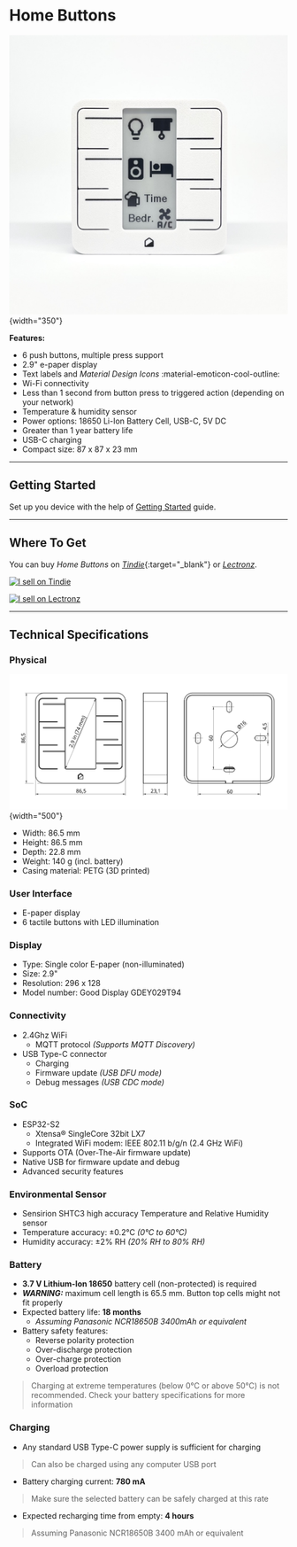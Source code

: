 # Home Buttons

![Home Buttons](assets/original_front.jpeg){width="350"} 

**Features:**

- 6 push buttons, multiple press support
- 2.9" e-paper display
- Text labels and *Material Design Icons* :material-emoticon-cool-outline:
- Wi-Fi connectivity
- Less than 1 second from button press to triggered action (depending on your network)
- Temperature & humidity sensor
- Power options: 18650 Li-Ion Battery Cell, USB-C, 5V DC
- Greater than 1 year battery life
- USB-C charging
- Compact size: 87 x 87 x 23 mm

---


## Getting Started

Set up you device with the help of [Getting Started](setup.md) guide.

---

## Where To Get

You can buy *Home Buttons* on [*Tindie*](https://www.tindie.com/products/plab/home-buttons/?ref=offsite_badges&utm_source=sellers_nplan&utm_medium=badges&utm_campaign=badge_medium){:target="_blank"} or
[*Lectronz*](https://www.lectronz.com/products/home-buttons-smart-home-controller).

<a href="https://www.tindie.com/products/plab/home-buttons/?ref=offsite_badges&utm_source=sellers_nplan&utm_medium=badges&utm_campaign=badge_medium"><img src="https://d2ss6ovg47m0r5.cloudfront.net/badges/tindie-mediums.png" alt="I sell on Tindie" width="150" height="78"></a>

<a href="https://www.lectronz.com/products/home-buttons-smart-home-controller"><img alt="I sell on Lectronz" src="https://www.lectronz.com/static/badges/i-sell-on-lectronz-medium.png" /></a>

---

## Technical Specifications

### Physical

![Dimensions](assets/dimensions.png){width="500"}

* Width: 86.5 mm
* Height: 86.5 mm
* Depth: 22.8 mm
* Weight: 140 g (incl. battery)
* Casing material: PETG (3D printed)

### User Interface

* E-paper display
* 6 tactile buttons with LED illumination

### Display

* Type: Single color E-paper (non-illuminated)
* Size: 2.9"
* Resolution: 296 x 128
* Model number: Good Display GDEY029T94

### Connectivity

* 2.4Ghz WiFi
    * MQTT protocol *(Supports MQTT Discovery)*
* USB Type-C connector
    * Charging
    * Firmware update *(USB DFU mode)*
    * Debug messages *(USB CDC mode)*

### SoC

* ESP32-S2
    * Xtensa® Single­Core 32­bit LX7
    * Integrated WiFi modem: IEEE 802.11 b/g/n (2.4 GHz Wi­Fi)
* Supports OTA (Over-The-Air firmware update)
* Native USB for firmware update and debug
* Advanced security features

### Environmental Sensor

* Sensirion SHTC3 high accuracy Temperature and Relative Humidity sensor
* Temperature accuracy: ±0.2°C *(0°C to 60°C)*
* Humidity accuracy: ±2% RH *(20% RH to 80% RH)*

### Battery

* **3.7 V Lithium-Ion 18650** battery cell (non-protected) is required
* ***WARNING:*** maximum cell length is 65.5 mm. Button top cells might not fit properly
* Expected battery life: **18 months**
    * *Assuming Panasonic NCR18650B 3400mAh or equivalent*
* Battery safety features:
    * Reverse polarity protection
    * Over-discharge protection
    * Over-charge protection
    * Overload protection

> Charging at extreme temperatures (below 0°C or above 50°C) is not recommended. Check your battery specifications for more information

### Charging

* Any standard USB Type-C power supply is sufficient for charging
> Can also be charged using any computer USB port
* Battery charging current: **780 mA**
> Make sure the selected battery can be safely charged at this rate
* Expected recharging time from empty: **4 hours**
> Assuming Panasonic NCR18650B 3400  mAh or equivalent